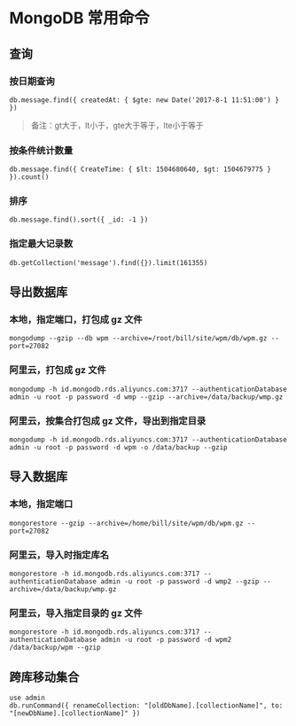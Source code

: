 # MongoDB 常用命令

## 查询

### 按日期查询

```
db.message.find({ createdAt: { $gte: new Date('2017-8-1 11:51:00') } })
```

> 备注：gt大于，lt小于，gte大于等于，lte小于等于

### 按条件统计数量

```
db.message.find({ CreateTime: { $lt: 1504680640, $gt: 1504679775 } }).count()
```

### 排序

```
db.message.find().sort({ _id: -1 })
```

### 指定最大记录数

```
db.getCollection('message').find({}).limit(161355)
```

## 导出数据库

### 本地，指定端口，打包成 gz 文件

```
mongodump --gzip --db wpm --archive=/root/bill/site/wpm/db/wpm.gz --port=27082
```

### 阿里云，打包成 gz 文件

```
mongodump -h id.mongodb.rds.aliyuncs.com:3717 --authenticationDatabase admin -u root -p password -d wmp --gzip --archive=/data/backup/wmp.gz
```

### 阿里云，按集合打包成 gz 文件，导出到指定目录

```
mongodump -h id.mongodb.rds.aliyuncs.com:3717 --authenticationDatabase admin -u root -p password -d wpm -o /data/backup --gzip
```

## 导入数据库

### 本地，指定端口

```
mongorestore --gzip --archive=/home/bill/site/wpm/db/wpm.gz --port=27082
```

### 阿里云，导入时指定库名

```
mongorestore -h id.mongodb.rds.aliyuncs.com:3717 --authenticationDatabase admin -u root -p password -d wmp2 --gzip --archive=/data/backup/wmp.gz
```

### 阿里云，导入指定目录的 gz 文件

```
mongorestore -h id.mongodb.rds.aliyuncs.com:3717 --authenticationDatabase admin -u root -p password -d wpm2 /data/backup/wpm --gzip
```

## 跨库移动集合

```
use admin
db.runCommand({ renameCollection: "[oldDbName].[collectionName]", to: "[newDbName].[collectionName]" })
```
